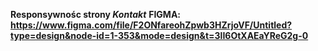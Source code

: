 **Responsywnośc strony *Kontakt***
**FIGMA: https://www.figma.com/file/F2ONfareohZpwb3HZrjoVF/Untitled?type=design&node-id=1-353&mode=design&t=3lI6OtXAEaYReG2g-0**
